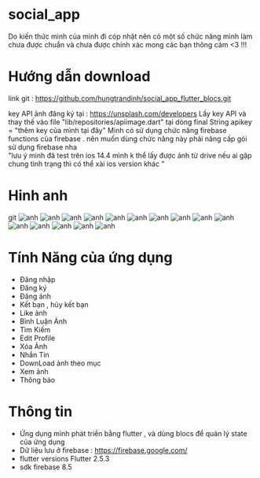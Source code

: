 # social_app

Do kiến thức mình của mình đi cóp nhặt nên có một số chức năng mình làm chưa được chuẩn và chưa được chính xác mong các bạn thông cảm <3 !!!

# Hướng dẫn download
link git : https://github.com/hungtrandinh/social_app_flutter_blocs.git

key API ảnh đăng ký tại : https://unsplash.com/developers
Lấy key API và thay thế vào file "lib/repositories/apiimage.dart" tại dòng 
final String apikey = "thêm key của mình tại đây"
Minh có sử dụng chức năng firebase functions của firebase . nên muốn dùng chức năng này phải nâng cấp gói sử dụng firebase nha                                                                                              
"lưu ý minh đã test trên ios 14.4 mình k thể lấy được ảnh từ drive nếu ai gặp chung tình trạng thì có thể xài ios version khác "
# Hinh anh
git 
![anh](https://github.com/hungtrandinh/social_app_flutter_blocs/blob/master/screenshot/%E1%BA%A2nh%20ch%E1%BB%A5p%20M%C3%A0n%20h%C3%ACnh%202022-01-09%20l%C3%BAc%2014.24.13.png)
![anh](https://github.com/hungtrandinh/social_app_flutter_blocs/blob/master/screenshot/%E1%BA%A2nh%20ch%E1%BB%A5p%20M%C3%A0n%20h%C3%ACnh%202022-01-09%20l%C3%BAc%2014.24.27.png)
![anh](https://github.com/hungtrandinh/social_app_flutter_blocs/blob/master/screenshot/%E1%BA%A2nh%20ch%E1%BB%A5p%20M%C3%A0n%20h%C3%ACnh%202022-01-09%20l%C3%BAc%2014.26.19.png)
![anh](https://github.com/hungtrandinh/social_app_flutter_blocs/blob/master/screenshot/%E1%BA%A2nh%20ch%E1%BB%A5p%20M%C3%A0n%20h%C3%ACnh%202022-01-09%20l%C3%BAc%2014.26.43.png)
![anh](https://github.com/hungtrandinh/social_app_flutter_blocs/blob/master/screenshot/%E1%BA%A2nh%20ch%E1%BB%A5p%20M%C3%A0n%20h%C3%ACnh%202022-01-09%20l%C3%BAc%2014.28.26.png)
![anh](https://github.com/hungtrandinh/social_app_flutter_blocs/blob/master/screenshot/%E1%BA%A2nh%20ch%E1%BB%A5p%20M%C3%A0n%20h%C3%ACnh%202022-01-09%20l%C3%BAc%2014.28.48.png)
![anh](https://github.com/hungtrandinh/social_app_flutter_blocs/blob/master/screenshot/%E1%BA%A2nh%20ch%E1%BB%A5p%20M%C3%A0n%20h%C3%ACnh%202022-01-09%20l%C3%BAc%2014.30.05.png)
![anh](https://github.com/hungtrandinh/social_app_flutter_blocs/blob/master/screenshot/%E1%BA%A2nh%20ch%E1%BB%A5p%20M%C3%A0n%20h%C3%ACnh%202022-01-09%20l%C3%BAc%2014.30.16.png)
![anh](https://github.com/hungtrandinh/social_app_flutter_blocs/blob/master/screenshot/%E1%BA%A2nh%20ch%E1%BB%A5p%20M%C3%A0n%20h%C3%ACnh%202022-01-09%20l%C3%BAc%2014.30.59.png)
![anh](https://github.com/hungtrandinh/social_app_flutter_blocs/blob/master/screenshot/%E1%BA%A2nh%20ch%E1%BB%A5p%20M%C3%A0n%20h%C3%ACnh%202022-01-09%20l%C3%BAc%2014.31.13.png)
![anh](https://github.com/hungtrandinh/social_app_flutter_blocs/blob/master/screenshot/%E1%BA%A2nh%20ch%E1%BB%A5p%20M%C3%A0n%20h%C3%ACnh%202022-01-09%20l%C3%BAc%2014.31.31.png)
![anh](https://github.com/hungtrandinh/social_app_flutter_blocs/blob/master/screenshot/%E1%BA%A2nh%20ch%E1%BB%A5p%20M%C3%A0n%20h%C3%ACnh%202022-01-09%20l%C3%BAc%2014.31.50.png)
![anh](https://github.com/hungtrandinh/social_app_flutter_blocs/blob/master/screenshot/%E1%BA%A2nh%20ch%E1%BB%A5p%20M%C3%A0n%20h%C3%ACnh%202022-01-09%20l%C3%BAc%2014.32.10.png)
![anh](https://github.com/hungtrandinh/social_app_flutter_blocs/blob/master/screenshot/anh1.png)
![anh](https://github.com/hungtrandinh/social_app_flutter_blocs/blob/master/screenshot/anh2.png)

# Tính Năng của ứng dụng 
- Đăng nhập
- Đăng ký
- Đăng ảnh
- Kết bạn , hủy kết bạn
- Like ảnh 
- Bình Luận Ảnh
- Tìm Kiếm
- Edit Profile
- Xóa Ảnh
- Nhắn Tin 
- DownLoad ảnh theo mục 
- Xem ảnh 
- Thông báo 
# Thông tin
- Ứng dụng mình phát triển bằng flutter , và dùng blocs để quản lý state của ứng dụng 
- Dữ liệu lưu ở firebase : https://firebase.google.com/
- flutter versions Flutter 2.5.3
- sdk firebase 8.5


